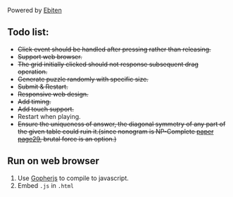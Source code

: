 
Powered by [Ebiten](https://ebiten.org/)

## Todo list:
- ~~Click event should be handled after pressing rather than releasing.~~
- ~~Support web browser.~~
- ~~The grid initially clicked should not response subsequent drag operation.~~
- ~~Generate puzzle randomly with specific size.~~
- ~~Submit & Restart.~~
- ~~Responsive web design.~~
- ~~Add timing.~~
- ~~Add touch support.~~
- Restart when playing.
- ~~Ensure the uniqueness of answer, the diagonal symmetry of any part of the given table could ruin it.(since nonogram is NP-Complete [paper page29](http://liacs.leidenuniv.nl/assets/2012-01JanvanRijn.pdf), brutal force is an option.)~~


## Run on web browser
1. Use [Gopherjs](https://github.com/gopherjs/gopherjs) to compile to javascript.
2. Embed `.js` in `.html`